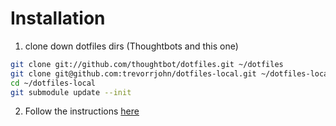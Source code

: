 # Installation

1. clone down dotfiles dirs (Thoughtbots and this one)

```bash
git clone git://github.com/thoughtbot/dotfiles.git ~/dotfiles
git clone git@github.com:trevorrjohn/dotfiles-local.git ~/dotfiles-local
cd ~/dotfiles-local
git submodule update --init
```

2. Follow the instructions [here](https://github.com/thoughtbot/dotfiles#install)
